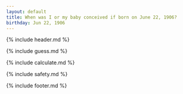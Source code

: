 ```yaml
---
layout: default
title: When was I or my baby conceived if born on June 22, 1906?
birthday: Jun 22, 1906
---
```


{% include header.md %}

{% include guess.md %}

{% include calculate.md %}

{% include safety.md %}

{% include footer.md %}



